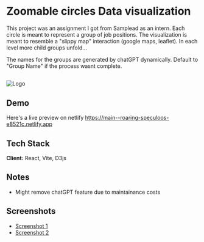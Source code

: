 
# Zoomable circles Data visualization

This project was an assignment I got from 
Samplead as an intern.
Each circle is meant to represent a group of job positions.
The visualization is meant to resemble a "slippy map" interaction (google maps, leaflet). In each level more child groups unfold...

The names for the groups are generated by chatGPT dynamically. Default to "Group Name" if the process wasnt complete.

##
![Logo](https://media.licdn.com/dms/image/C560BAQFGz4LY6mHjOg/company-logo_200_200/0/1654691791577?e=2147483647&v=beta&t=wnL_zQCRe894zZX7NNtd0-zyvSyZRnbt-1P8Tc-xBFY)


## Demo

Here's a live preview on netlify https://main--roaring-speculoos-e8521c.netlify.app

## Tech Stack

**Client:** React, Vite, D3js




## Notes

* Might remove chatGPT feature due to maintainance costs


## Screenshots
- [Screenshot 1](https://github.com/omero0467/ReactLabledCircles/blob/main/Screenshot%202023-03-06%20at%2016.42.46.png)
- [Screenshot 2](https://github.com/omero0467/ReactLabledCircles/blob/main/Screenshot%202023-03-06%20at%2016.43.34.png)
